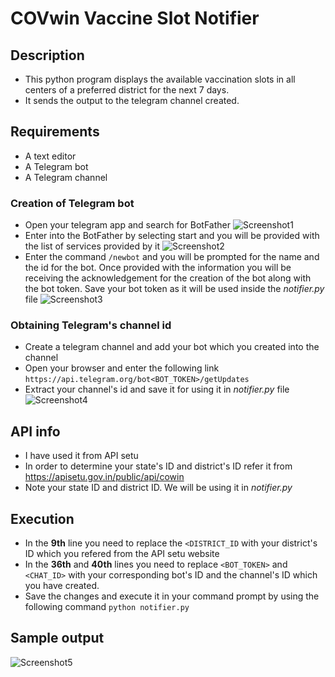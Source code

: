 # COVwin Vaccine Slot Notifier
## Description
+ This python program displays the available vaccination slots in all centers of a preferred district for the next 7 days.
+ It sends the output to the telegram channel created.
## Requirements
+ A text editor
+ A Telegram bot
+ A Telegram channel
### Creation of Telegram bot
+ Open your telegram app and search for BotFather
![Screenshot1](https://github.com/keeeeta/COVwin_VaccineSlotNotifier/blob/main/screenshots/photo_2021-05-28_10-59-15.jpg)
+ Enter into the BotFather by selecting start and you will be provided with the list of services provided by it
![Screenshot2](https://github.com/keeeeta/COVwin_VaccineSlotNotifier/blob/main/screenshots/photo_2021-05-28_10-58-58.jpg)
+ Enter the command `/newbot` and you will be prompted for the name and the id for the bot. Once provided with the information you will be receiving the acknowledgement for the creation of the bot along with the bot token. Save your bot token as it will be used inside the *notifier.py* file
![Screenshot3](https://github.com/keeeeta/COVwin_VaccineSlotNotifier/blob/main/screenshots/photo_2021-05-28_10-59-05.jpg)
### Obtaining Telegram's channel id
+ Create a telegram channel and add your bot which you created into the channel
+ Open your browser and enter the following link 
`https://api.telegram.org/bot<BOT_TOKEN>/getUpdates`
+ Extract your channel's id and save it for using it in *notifier.py* file
![Screenshot4](https://github.com/keeeeta/COVwin_VaccineSlotNotifier/blob/main/screenshots/recent1.PNG)
## API info
+ I have used it from API setu
+ In order to determine your state's ID and district's ID refer it from 
https://apisetu.gov.in/public/api/cowin
+ Note your state ID and district ID. We will be using it in *notifier.py*
## Execution
+ In the **9th** line you need to replace the `<DISTRICT_ID` with your district's ID which you refered from the API setu website
+ In the **36th** and **40th** lines you need to replace `<BOT_TOKEN>` and `<CHAT_ID>` with your corresponding bot's ID and the channel's ID which you have created.
+ Save the changes and execute it in your command prompt by using the following command `python notifier.py`
## Sample output
![Screenshot5](https://github.com/keeeeta/COVwin_VaccineSlotNotifier/blob/main/screenshots/recent2.PNG)

